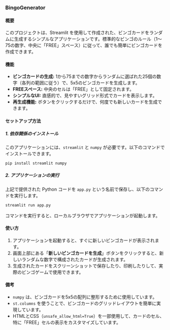 
### BingoGenerator 

#### 概要

このプロジェクトは、Streamlit を使用して作成された、ビンゴカードをランダムに生成するシンプルなアプリケーションです。標準的なビンゴのルール（1〜75の数字、中央に「FREE」スペース）に従って、誰でも簡単にビンゴカードを作成できます。

#### 機能

  * **ビンゴカードの生成:** 1から75までの数字からランダムに選ばれた25個の数字（各列の範囲に従う）で、5x5のビンゴカードを生成します。
  * **FREEスペース:** 中央のセルは「FREE」として固定されます。
  * **シンプルなUI:** 直感的で、見やすいグリッド形式でカードを表示します。
  * **再生成機能:** ボタンをクリックするだけで、何度でも新しいカードを生成できます。

#### セットアップ方法

##### 1\. 依存関係のインストール

このアプリケーションには、`streamlit` と `numpy` が必要です。以下のコマンドでインストールできます。

```bash
pip install streamlit numpy
```

##### 2\. アプリケーションの実行

上記で提供された Python コードを `app.py` という名前で保存し、以下のコマンドを実行します。

```bash
streamlit run app.py
```

コマンドを実行すると、ローカルブラウザでアプリケーションが起動します。

#### 使い方

1.  アプリケーションを起動すると、すぐに新しいビンゴカードが表示されます。
2.  画面上部にある「**新しいビンゴカードを生成**」ボタンをクリックすると、新しいランダムな数字で構成されたカードが生成されます。
3.  生成されたカードをスクリーンショットで保存したり、印刷したりして、実際のビンゴゲームで使用できます。

#### 備考

  * `numpy` は、ビンゴカードを5x5の配列に整形するために使用しています。
  * `st.columns` を使うことで、ビンゴカードのグリッドレイアウトを簡単に実現しています。
  * HTMLとCSS（`unsafe_allow_html=True`）を一部使用して、カードのセル、特に「FREE」セルの表示をカスタマイズしています。
